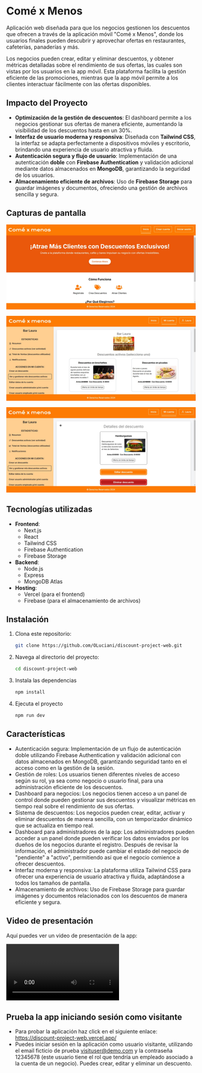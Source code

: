 <!-- This is a [Next.js](https://nextjs.org/) project bootstrapped with [`create-next-app`](https://github.com/vercel/next.js/tree/canary/packages/create-next-app).

## Getting Started

First, run the development server:

```bash
npm run dev
# or
yarn dev
# or
pnpm dev
# or
bun dev
```

Open [http://localhost:3000](http://localhost:3000) with your browser to see the result.

You can start editing the page by modifying `app/page.tsx`. The page auto-updates as you edit the file.

This project uses [`next/font`](https://nextjs.org/docs/basic-features/font-optimization) to automatically optimize and load Inter, a custom Google Font.

## Learn More

To learn more about Next.js, take a look at the following resources:

- [Next.js Documentation](https://nextjs.org/docs) - learn about Next.js features and API.
- [Learn Next.js](https://nextjs.org/learn) - an interactive Next.js tutorial.

You can check out [the Next.js GitHub repository](https://github.com/vercel/next.js/) - your feedback and contributions are welcome!

## Deploy on Vercel

The easiest way to deploy your Next.js app is to use the [Vercel Platform](https://vercel.com/new?utm_medium=default-template&filter=next.js&utm_source=create-next-app&utm_campaign=create-next-app-readme) from the creators of Next.js.

Check out our [Next.js deployment documentation](https://nextjs.org/docs/deployment) for more details. -->



# Comé x Menos
Aplicación web diseñada para que los negocios gestionen los descuentos que ofrecen a través de la aplicación móvil "Comé x Menos", donde los usuarios finales pueden descubrir y aprovechar ofertas en restaurantes, cafeterías, panaderías y más.

Los negocios pueden crear, editar y eliminar descuentos, y obtener métricas detalladas sobre el rendimiento de sus ofertas, las cuales son vistas por los usuarios en la app móvil. Esta plataforma facilita la gestión eficiente de las promociones, mientras que la app móvil permite a los clientes interactuar fácilmente con las ofertas disponibles.

## Impacto del Proyecto
- **Optimización de la gestión de descuentos**: El dashboard permite a los negocios gestionar sus ofertas de manera eficiente, aumentando la visibilidad de los descuentos hasta en un 30%.
- **Interfaz de usuario moderna y responsiva**: Diseñada con **Tailwind CSS**, la interfaz se adapta perfectamente a dispositivos móviles y escritorio, brindando una experiencia de usuario atractiva y fluida.
- **Autenticación segura y flujo de usuario**: Implementación de una autenticación **doble** con **Firebase Authentication** y validación adicional mediante datos almacenados en **MongoDB**, garantizando la seguridad de los usuarios.
- **Almacenamiento eficiente de archivos**: Uso de **Firebase Storage** para guardar imágenes y documentos, ofreciendo una gestión de archivos sencilla y segura.

## Capturas de pantalla

![Vista principal](images/vista-principal.png)

![Gestión de descuentos 1](images/gestion-descuentos.png)

![Gestión de descuentos 2](images/editar-eliminar-descuento.png)


## Tecnologías utilizadas
- **Frontend**: 
  - Next.js
  - React
  - Tailwind CSS
  - Firebase Authentication
  - Firebase Storage
- **Backend**:
  - Node.js
  - Express
  - MongoDB Atlas
- **Hosting**: 
  - Vercel (para el frontend)
  - Firebase (para el almacenamiento de archivos)

## Instalación
1. Clona este repositorio:
   ```bash
   git clone https://github.com/OLuciani/discount-project-web.git

2. Navega al directorio del proyecto:
   ```bash
   cd discount-project-web

3. Instala las dependencias
   ```bash
   npm install

4. Ejecuta el proyecto
   ```bash
   npm run dev

## Características
- Autenticación segura: Implementación de un flujo de autenticación doble utilizando Firebase Authentication y validación adicional con datos almacenados en MongoDB, garantizando seguridad tanto en el acceso como en la gestión de la sesión.
- Gestión de roles: Los usuarios tienen diferentes niveles de acceso según su rol, ya sea como negocio o usuario final, para una administración eficiente de los descuentos.
- Dashboard para negocios: Los negocios tienen acceso a un panel de control donde pueden gestionar sus descuentos y visualizar métricas en tiempo real sobre el rendimiento de sus ofertas.
- Sistema de descuentos: Los negocios pueden crear, editar, activar y eliminar descuentos de manera sencilla, con un temporizador dinámico que se actualiza en tiempo real.
- Dashboard para administradores de la app: Los administradores pueden acceder a un panel donde pueden verificar los datos enviados por los dueños de los negocios durante el registro. Después de revisar la información, el administrador puede cambiar el estado del negocio de "pendiente" a "activo", permitiendo así que el negocio comience a ofrecer descuentos.
- Interfaz moderna y responsiva: La plataforma utiliza Tailwind CSS para ofrecer una experiencia de usuario atractiva y fluida, adaptándose a todos los tamaños de pantalla.
- Almacenamiento de archivos: Uso de Firebase Storage para guardar imágenes y documentos relacionados con los descuentos de manera eficiente y segura.

## Video de presentación
Aquí puedes ver un video de presentación de la app:

<!-- <video width="560" controls>
  <source src="https://discount-project-web.vercel.app/videos/demo-video-app-funcionando.mp4" type="video/mp4">
  Tu navegador no soporta el elemento de video.
</video> -->

![Video de Presentación](videos/demo-video-app-funcionando.mp4)


## Prueba la app iniciando sesión como visitante
- Para probar la aplicación haz click en el siguiente enlace: https://discount-project-web.vercel.app/
- Puedes iniciar sesión en la aplicación como usuario visitante, utilizando el email ficticio de prueba visituser@demo.com y la contraseña 12345678 (este usuario tiene el rol que tendría un empleado asociado a la cuenta de un negocio). Puedes crear, editar y eliminar un descuento.


